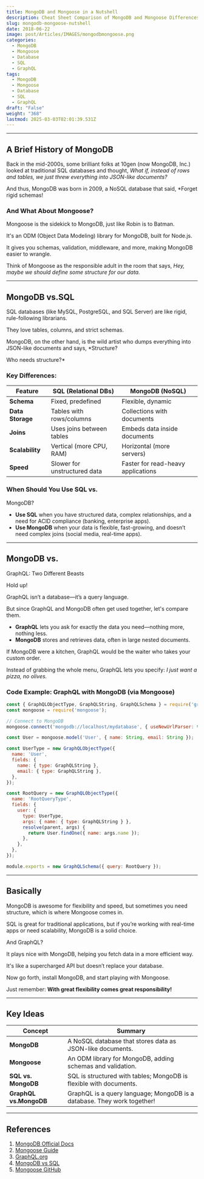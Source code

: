 ```yaml
---
title: MongoDB and Mongoose in a Nutshell
description: Cheat Sheet Comparison of MongoDB and Mongoose Differences
slug: mongodb-mongoose-nutshell
date: 2018-06-22
image: post/Articles/IMAGES/mongodbmongoose.png
categories:
  - MongoDB
  - Mongoose
  - Database
  - SQL
  - GraphQL
tags:
  - MongoDB
  - Mongoose
  - Database
  - SQL
  - GraphQL
draft: "False"
weight: "368"
lastmod: 2025-03-03T02:01:39.531Z
---
```

<!-- 

<!-- 
## MongoDB and Mongoose in a Nutshell: A Crash Course in NoSQL Madness

So, you’ve heard about MongoDB and Mongoose, and now you're wondering: *What in the world are these things, and how do they compare to SQL and GraphQL?* Well, buckle up because we're about to take a wild ride through the land of NoSQL, JavaScript magic, and schema-less anarchy! -->

***

## A Brief History of MongoDB

Back in the mid-2000s, some brilliant folks at 10gen (now MongoDB, Inc.) looked at traditional SQL databases and thought, *What if, instead of rows and tables, we just threw everything into JSON-like documents?*

And thus, MongoDB was born in 2009, a NoSQL database that said, \*Forget rigid schemas!

<!-- Let’s be flexible!*

Fast forward to today, and MongoDB is one of the most popular NoSQL databases, used by giants like Facebook, eBay, and even your local pizza shop (probably). -->

### And What About Mongoose?

Mongoose is the sidekick to MongoDB, just like Robin is to Batman.

It's an ODM (Object Data Modeling) library for MongoDB, built for Node.js.

It gives you schemas, validation, middleware, and more, making MongoDB easier to wrangle.

Think of Mongoose as the responsible adult in the room that says, *Hey, maybe we should define some structure for our data.*

***

## MongoDB vs.SQL

SQL databases (like MySQL, PostgreSQL, and SQL Server) are like rigid, rule-following librarians.

They love tables, columns, and strict schemas.

MongoDB, on the other hand, is the wild artist who dumps everything into JSON-like documents and says, \*Structure?

Who needs structure?\*

### Key Differences:

| Feature          | SQL (Relational DBs)         | MongoDB (NoSQL)                    |
| ---------------- | ---------------------------- | ---------------------------------- |
| **Schema**       | Fixed, predefined            | Flexible, dynamic                  |
| **Data Storage** | Tables with rows/columns     | Collections with documents         |
| **Joins**        | Uses joins between tables    | Embeds data inside documents       |
| **Scalability**  | Vertical (more CPU, RAM)     | Horizontal (more servers)          |
| **Speed**        | Slower for unstructured data | Faster for read-heavy applications |

### When Should You Use SQL vs.

MongoDB?

* **Use SQL** when you have structured data, complex relationships, and a need for ACID compliance (banking, enterprise apps).
* **Use MongoDB** when your data is flexible, fast-growing, and doesn’t need complex joins (social media, real-time apps).

***

## MongoDB vs.

GraphQL: Two Different Beasts

Hold up!

GraphQL isn’t a database—it’s a query language.

But since GraphQL and MongoDB often get used together, let's compare them.

* **GraphQL** lets you ask for exactly the data you need—nothing more, nothing less.
* **MongoDB** stores and retrieves data, often in large nested documents.

If MongoDB were a kitchen, GraphQL would be the waiter who takes your custom order.

Instead of grabbing the whole menu, GraphQL lets you specify: *I just want a pizza, no olives.*

### Code Example: GraphQL with MongoDB (via Mongoose)

```javascript
const { GraphQLObjectType, GraphQLString, GraphQLSchema } = require('graphql');
const mongoose = require('mongoose');

// Connect to MongoDB
mongoose.connect('mongodb://localhost/mydatabase', { useNewUrlParser: true });

const User = mongoose.model('User', { name: String, email: String });

const UserType = new GraphQLObjectType({
  name: 'User',
  fields: {
    name: { type: GraphQLString },
    email: { type: GraphQLString },
  },
});

const RootQuery = new GraphQLObjectType({
  name: 'RootQueryType',
  fields: {
    user: {
      type: UserType,
      args: { name: { type: GraphQLString } },
      resolve(parent, args) {
        return User.findOne({ name: args.name });
      },
    },
  },
});

module.exports = new GraphQLSchema({ query: RootQuery });
```

***

## Basically

MongoDB is awesome for flexibility and speed, but sometimes you need structure, which is where Mongoose comes in.

SQL is great for traditional applications, but if you’re working with real-time apps or need scalability, MongoDB is a solid choice.

And GraphQL?

It plays nice with MongoDB, helping you fetch data in a more efficient way.

It's like a supercharged API but doesn’t replace your database.

Now go forth, install MongoDB, and start playing with Mongoose.

Just remember: **With great flexibility comes great responsibility!**

***

## Key Ideas

| Concept                | Summary                                                                 |
| ---------------------- | ----------------------------------------------------------------------- |
| **MongoDB**            | A NoSQL database that stores data as JSON-like documents.               |
| **Mongoose**           | An ODM library for MongoDB, adding schemas and validation.              |
| **SQL vs. MongoDB**    | SQL is structured with tables; MongoDB is flexible with documents.      |
| **GraphQL vs.MongoDB** | GraphQL is a query language; MongoDB is a database. They work together! |

***

## References

1. [MongoDB Official Docs](https://www.mongodb.com/docs/)
2. [Mongoose Guide](https://mongoosejs.com/docs/)
3. [GraphQL.org](https://graphql.org/)
4. [MongoDB vs SQL](https://www.mongodb.com/nosql-explained/sql-vs-nosql)
5. [Mongoose GitHub](https://github.com/Automattic/mongoose)
